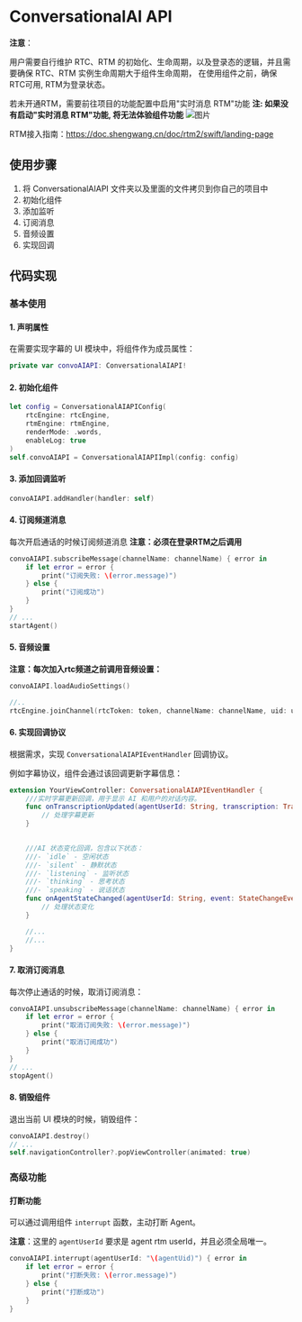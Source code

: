 # ConversationalAI API

**注意**：

用户需要自行维护 RTC、RTM 的初始化、生命周期，以及登录态的逻辑，并且需要确保 RTC、RTM 实例生命周期大于组件生命周期， 在使用组件之前，确保RTC可用, RTM为登录状态。

若未开通RTM，需要前往项目的功能配置中启用"实时消息 RTM"功能
**注: 如果没有启动"实时消息 RTM"功能, 将无法体验组件功能**
  ![图片](https://accktvpic.oss-cn-beijing.aliyuncs.com/pic/github_readme/ent-full/sdhy_7.jpg)  

RTM接入指南：https://doc.shengwang.cn/doc/rtm2/swift/landing-page

## 使用步骤

1. 将 ConversationalAIAPI 文件夹以及里面的文件拷贝到你自己的项目中
2. 初始化组件
3. 添加监听
4. 订阅消息
5. 音频设置
6. 实现回调

## 代码实现

### 基本使用

#### 1. 声明属性
在需要实现字幕的 UI 模块中，将组件作为成员属性：

```swift
private var convoAIAPI: ConversationalAIAPI!
```

#### 2. 初始化组件

```swift
let config = ConversationalAIAPIConfig(
    rtcEngine: rtcEngine, 
    rtmEngine: rtmEngine, 
    renderMode: .words, 
    enableLog: true
)
self.convoAIAPI = ConversationalAIAPIImpl(config: config)
```

#### 3. 添加回调监听

```swift
convoAIAPI.addHandler(handler: self)
```

#### 4. 订阅频道消息
每次开启通话的时候订阅频道消息
**注意：必须在登录RTM之后调用**

```swift
convoAIAPI.subscribeMessage(channelName: channelName) { error in
    if let error = error {
        print("订阅失败: \(error.message)")
    } else {
        print("订阅成功")
    }
}
// ...
startAgent()
```

#### 5. 音频设置
**注意：每次加入rtc频道之前调用音频设置：**

```swift
convoAIAPI.loadAudioSettings()

//..
rtcEngine.joinChannel(rtcToken: token, channelName: channelName, uid: uid, isIndependent: independent)

```

#### 6. 实现回调协议
根据需求，实现 `ConversationalAIAPIEventHandler` 回调协议。

例如字幕协议，组件会通过该回调更新字幕信息：

```swift
extension YourViewController: ConversationalAIAPIEventHandler {
    ///实时字幕更新回调，用于显示 AI 和用户的对话内容。
    func onTranscriptionUpdated(agentUserId: String, transcription: Transcription) {
        // 处理字幕更新
    }

    
    ///AI 状态变化回调，包含以下状态：
    ///- `idle` - 空闲状态
    ///- `silent` - 静默状态  
    ///- `listening` - 监听状态
    ///- `thinking` - 思考状态
    ///- `speaking` - 说话状态
    func onAgentStateChanged(agentUserId: String, event: StateChangeEvent) {
        // 处理状态变化
    }

    //...
    //...
}
```

#### 7. 取消订阅消息
每次停止通话的时候，取消订阅消息：

```swift
convoAIAPI.unsubscribeMessage(channelName: channelName) { error in
    if let error = error {
        print("取消订阅失败: \(error.message)")
    } else {
        print("取消订阅成功")
    }
}
// ...
stopAgent()
```

#### 8. 销毁组件
退出当前 UI 模块的时候，销毁组件：

```swift
convoAIAPI.destroy()
// ...
self.navigationController?.popViewController(animated: true)
```

### 高级功能

#### 打断功能
可以通过调用组件 `interrupt` 函数，主动打断 Agent。

**注意**：这里的 `agentUserId` 要求是 agent rtm userId，并且必须全局唯一。

```swift
convoAIAPI.interrupt(agentUserId: "\(agentUid)") { error in
    if let error = error {
        print("打断失败: \(error.message)")
    } else {
        print("打断成功")
    }
}
```



